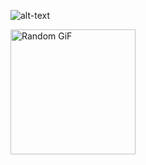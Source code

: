 ![alt-text](https://user-images.githubusercontent.com/74038190/235224431-e8c8c12e-6826-47f1-89fb-2ddad83b3abf.gif)
<p align="">
  <img height="200" src="https://github-readme-utils.vercel.app/api/gif/anime" alt="Random GiF">
</p>
